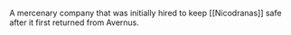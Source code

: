 A mercenary company that was initially hired to keep [[Nicodranas]] safe after it first returned from Avernus.